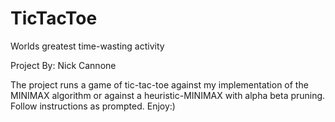 # TicTacToe
Worlds greatest time-wasting activity


Project By: Nick Cannone

The project runs a game of tic-tac-toe against my implementation of the MINIMAX 
algorithm or against a heuristic-MINIMAX with alpha beta pruning.  Follow instructions
as prompted.  Enjoy:)
